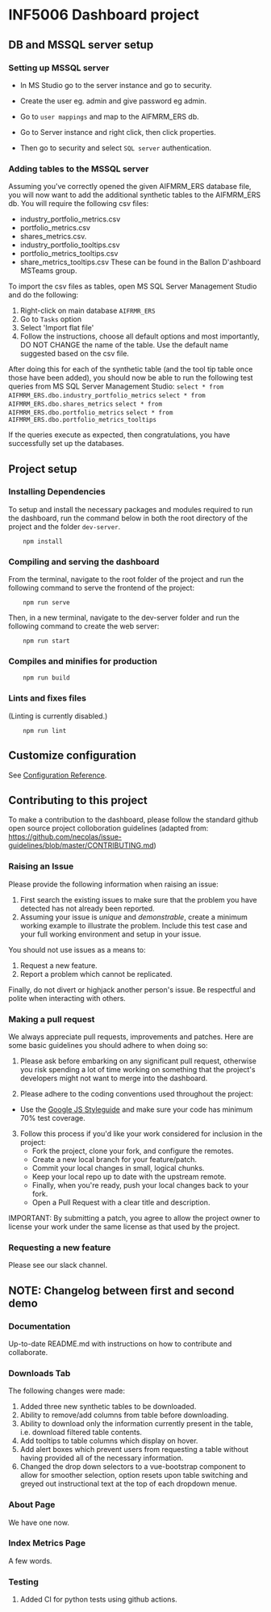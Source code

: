 # INF5006 Dashboard project

## DB and MSSQL server setup

### Setting up MSSQL server
- In MS Studio go to the server instance and go to security.
- Create the user eg. admin and give password eg admin.
- Go to `user mappings` and map to the AIFMRM_ERS db.

- Go to Server instance and right click, then click properties.
- Then go to security and select `SQL server` authentication.

### Adding tables to the MSSQL server
Assuming you've correctly opened the given AIFMRM_ERS database file, you will now want to add the additional synthetic tables to the AIFMRM_ERS db. You will require the following csv files: 
* industry_portfolio_metrics.csv
* portfolio_metrics.csv
* shares_metrics.csv.
* industry_portfolio_tooltips.csv
* portfolio_metrics_tooltips.csv
* share_metrics_tooltips.csv
These can be found in the Ballon D'ashboard MSTeams group.

To import the csv files as tables, open MS SQL Server Management Studio and do the following:
1. Right-click on main database `AIFRMR_ERS`
2. Go to `Tasks` option
3. Select 'Import flat file'
4. Follow the instructions, choose all default options and most importantly, DO NOT CHANGE the name of the table. Use the default name suggested based on the csv file.

After doing this for each of the synthetic table (and the tool tip table once those have been added), you should now be able to run the following test queries from MS SQL Server Management Studio:
    ```
    select * from AIFMRM_ERS.dbo.industry_portfolio_metrics
    ```
    ```
    select * from AIFMRM_ERS.dbo.shares_metrics
    ```
    ```
    select * from AIFMRM_ERS.dbo.portfolio_metrics
    ```
    ```
    select * from AIFMRM_ERS.dbo.portfolio_metrics_tooltips
    ```

If the queries execute as expected, then congratulations, you have successfully set up the databases.


## Project setup

### Installing Dependencies
To setup and install the necessary packages and modules required to run the dashboard, run the command below in both the root directory of the project and the folder `dev-server`.
```
    npm install
```

### Compiling and serving the dashboard
From the terminal, navigate to the root folder of the project and run the following command to serve the frontend of the project:
```
    npm run serve
```
Then, in a new terminal, navigate to the dev-server folder and run the following command to create the web server:
```
    npm run start
```

### Compiles and minifies for production
```
    npm run build
```

### Lints and fixes files
(Linting is currently disabled.)
```
    npm run lint
```

## Customize configuration
See [Configuration Reference](https://cli.vuejs.org/config/).


## Contributing to this project
To make a contribution to the dashboard, please follow the standard github open source project colloboration guidelines (adapted from: https://github.com/necolas/issue-guidelines/blob/master/CONTRIBUTING.md)
### Raising an Issue
Please provide the following information when raising an issue:
1. First search the existing issues to make sure that the problem you have detected has not already been reported.
2. Assuming your issue is _unique_ and _demonstrable_, create a minimum working example to illustrate the problem. Include this test case and your full working environment and setup in your issue.

You should not use issues as a means to:
1. Request a new feature.
2. Report a problem which cannot be replicated.

Finally, do not divert or highjack another person's issue. Be respectful and polite when interacting with others.

### Making a pull request
We always appreciate pull requests, improvements and patches. Here are some basic guidelines you should adhere to when doing so:
1. Please ask before embarking on any significant pull request, otherwise you risk spending a lot of time working on something that the project's developers might not want to merge into the dashboard.

2. Please adhere to the coding conventions used throughout the project: 
* Use the [Google JS Styleguide](https://google.github.io/styleguide/jsguide.html) and make sure your code has minimum 70% test coverage.

3. Follow this process if you'd like your work considered for inclusion in the project:
    * Fork the project, clone your fork, and configure the remotes.
    * Create a new local branch for your feature/patch.
    * Commit your local changes in small, logical chunks.
    * Keep your local repo up to date with the upstream remote.
    * Finally, when you're ready, push your local changes back to your fork.
    * Open a Pull Request with a clear title and description.

IMPORTANT: By submitting a patch, you agree to allow the project owner to license your work under the same license as that used by the project.

### Requesting a new feature
Please see our slack channel.


## NOTE: Changelog between first and second demo
### Documentation
Up-to-date README.md with instructions on how to contribute and collaborate.

### Downloads Tab
The following changes were made:
1. Added three new synthetic tables to be downloaded.
2. Ability to remove/add columns from table before downloading.
3. Ability to download only the information currently present in the table, i.e. download filtered table contents.
4. Add tooltips to table columns which display on hover.
5. Add alert boxes which prevent users from requesting a table without having provided all of the necessary information.
6. Changed the drop down selectors to a vue-bootstrap component to allow for smoother selection, option resets upon table switching and greyed out instructional text at the top of each dropdown menue.

### About Page
We have one now.

### Index Metrics Page
A few words.

### Testing
1. Added CI for python tests using github actions.